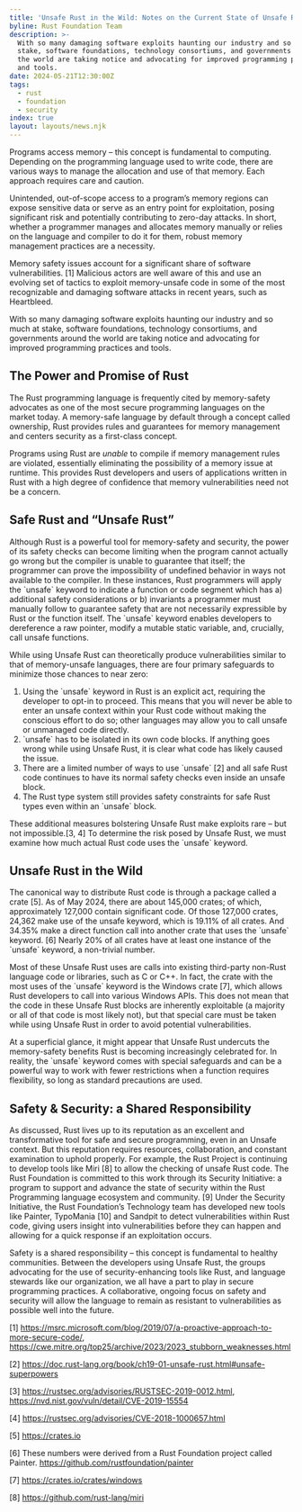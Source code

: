 ```yaml
---
title: 'Unsafe Rust in the Wild: Notes on the Current State of Unsafe Rust'
byline: Rust Foundation Team
description: >-
  With so many damaging software exploits haunting our industry and so much at
  stake, software foundations, technology consortiums, and governments around
  the world are taking notice and advocating for improved programming practices
  and tools. 
date: 2024-05-21T12:30:00Z
tags:
  - rust
  - foundation
  - security
index: true
layout: layouts/news.njk
---
```

Programs access memory – this concept is fundamental to computing. Depending on the programming language used to write code, there are various ways to manage the allocation and use of that memory. Each approach requires care and caution.

Unintended, out-of-scope access to a program’s memory regions can expose sensitive data or serve as an entry point for exploitation, posing significant risk and potentially contributing to zero-day attacks. In short, whether a programmer manages and allocates memory manually or relies on the language and compiler to do it for them, robust memory management practices are a necessity.

Memory safety issues account for a significant share of software vulnerabilities. \[1\] Malicious actors are well aware of this and use an evolving set of tactics to exploit memory-unsafe code in some of the most recognizable and damaging software attacks in recent years, such as Heartbleed.

With so many damaging software exploits haunting our industry and so much at stake, software foundations, technology consortiums, and governments around the world are taking notice and advocating for improved programming practices and tools.

## The Power and Promise of Rust

The Rust programming language is frequently cited by memory-safety advocates as one of the most secure programming languages on the market today. A memory-safe language by default through a concept called ownership, Rust provides rules and guarantees for memory management and centers security as a first-class concept.

Programs using Rust are *unable* to compile if memory management rules are violated, essentially eliminating the possibility of a memory issue at runtime. This provides Rust developers and users of applications written in Rust with a high degree of confidence that memory vulnerabilities need not be a concern.

## Safe Rust and “Unsafe Rust”

Although Rust is a powerful tool for memory-safety and security, the power of its safety checks can become limiting when the program cannot actually go wrong but the compiler is unable to guarantee that itself; the programmer can prove the impossibility of undefined behavior in ways not available to the compiler. In these instances, Rust programmers will apply the \`unsafe\` keyword to indicate a function or code segment which has a) additional safety considerations or b) invariants a programmer must manually follow to guarantee safety that are not necessarily expressible by Rust or the function itself. The \`unsafe\` keyword enables developers to dereference a raw pointer, modify a mutable static variable, and, crucially, call unsafe functions.

While using Unsafe Rust can theoretically produce vulnerabilities similar to that of memory-unsafe languages, there are four primary safeguards to minimize those chances to near zero:

1. Using the \`unsafe\` keyword in Rust is an explicit act, requiring the developer to opt-in to proceed. This means that you will never be able to enter an unsafe context within your Rust code without making the conscious effort to do so; other languages may allow you to call unsafe or unmanaged code directly.
2. \`unsafe\` has to be isolated in its own code blocks. If anything goes wrong while using Unsafe Rust, it is clear what code has likely caused the issue.
3. There are a limited number of ways to use \`unsafe\` \[2\] and all safe Rust code continues to have its normal safety checks even inside an unsafe block.
4. The Rust type system still provides safety constraints for safe Rust types even within an \`unsafe\` block.

These additional measures bolstering Unsafe Rust make exploits rare – but not impossible.\[3, 4\] To determine the risk posed by Unsafe Rust, we must examine how much actual Rust code uses the \`unsafe\` keyword.

## Unsafe Rust in the Wild

The canonical way to distribute Rust code is through a package called a crate \[5\]. As of May 2024, there are about 145,000 crates; of which, approximately 127,000 contain significant code. Of those 127,000 crates, 24,362 make use of the unsafe keyword, which is 19.11% of all crates. And 34.35% make a direct function call into another crate that uses the \`unsafe\` keyword. \[6\] Nearly 20% of all crates have at least one instance of the \`unsafe\` keyword, a non-trivial number.

Most of these Unsafe Rust uses are calls into existing third-party non-Rust language code or libraries, such as C or C++. In fact, the crate with the most uses of the \`unsafe\` keyword is the Windows crate \[7\], which allows Rust developers to call into various Windows APIs. This does not mean that the code in these Unsafe Rust blocks are inherently exploitable (a majority or all of that code is most likely not), but that special care must be taken while using Unsafe Rust in order to avoid potential vulnerabilities.

At a superficial glance, it might appear that Unsafe Rust undercuts the memory-safety benefits Rust is becoming increasingly celebrated for. In reality, the \`unsafe\` keyword comes with special safeguards and can be a powerful way to work with fewer restrictions when a function requires flexibility, so long as standard precautions are used.

## Safety & Security: a Shared Responsibility

As discussed, Rust lives up to its reputation as an excellent and transformative tool for safe and secure programming, even in an Unsafe context. But this reputation requires resources, collaboration, and constant examination to uphold properly. For example, the Rust Project is continuing to develop tools like Miri \[8\] to allow the checking of unsafe Rust code. The Rust Foundation is committed to this work through its Security Initiative: a program to support and advance the state of security within the Rust Programming language ecosystem and community. \[9\] Under the Security Initiative, the Rust Foundation’s Technology team has developed new tools like Painter, TypoMania \[10\] and Sandpit to detect vulnerabilities within Rust code, giving users insight into vulnerabilities before they can happen and allowing for a quick response if an exploitation occurs.

Safety is a shared responsibility – this concept is fundamental to healthy communities. Between the developers using Unsafe Rust, the groups advocating for the use of security-enhancing tools like Rust, and language stewards like our organization, we all have a part to play in secure programming practices. A collaborative, ongoing focus on safety and security will allow the language to remain as resistant to vulnerabilities as possible well into the future.

\[1\] <a href="https://msrc.microsoft.com/blog/2019/07/a-proactive-approach-to-more-secure-code/\" title="A proactive approach to more secure code" target="_blank" rel="noopener">https://msrc.microsoft.com/blog/2019/07/a-proactive-approach-to-more-secure-code/</a>, <a href="https://cwe.mitre.org/top25/archive/2023/2023_stubborn_weaknesses.html" title="Common Weakness Enumeration (CWE)" target="_blank" rel="noopener">https://cwe.mitre.org/top25/archive/2023/2023_stubborn_weaknesses.html </a>

\[2\] <a href="https://doc.rust-lang.org/book/ch19-01-unsafe-rust.html#unsafe-superpowers" title="Unsafe Rust" target="_blank" rel="noopener">https://doc.rust-lang.org/book/ch19-01-unsafe-rust.html#unsafe-superpowers</a>

\[3\] <a href="https://rustsec.org/advisories/RUSTSEC-2019-0012.html" title="RUSTSEC-2019-0012" target="_blank" rel="noopener">https://rustsec.org/advisories/RUSTSEC-2019-0012.html</a>, <a href="https://nvd.nist.gov/vuln/detail/CVE-2019-15554" title=" CVE-2019-15554 Detail" target="_blank" rel="noopener">https://nvd.nist.gov/vuln/detail/CVE-2019-15554 </a>

\[4\] <a href="https://rustsec.org/advisories/CVE-2018-1000657.html" title="Buffer overflow vulnerability in VecDeque::reserve()" target="_blank" rel="noopener">https://rustsec.org/advisories/CVE-2018-1000657.html</a>

\[5\] <a href="https://crates.io" title="crates.io: Rust Package Manager" target="_blank" rel="noopener">https://crates.io</a>

\[6\] These numbers were derived from a Rust Foundation project called Painter. <a href="https://github.com/rustfoundation/painter" title="The Rust Foundation Project: Painter" target="_blank" rel="noopener">https://github.com/rustfoundation/painter</a>

\[7\] <a href="https://crates.io/crates/windows" title="Rust for Windows" target="_blank" rel="noopener">https://crates.io/crates/windows</a>

\[8\] <a href="https://github.com/rust-lang/miri" title="Miri: Undefined Behavior detection tool for Rust" target="_blank" rel="noopener">https://github.com/rust-lang/miri</a>